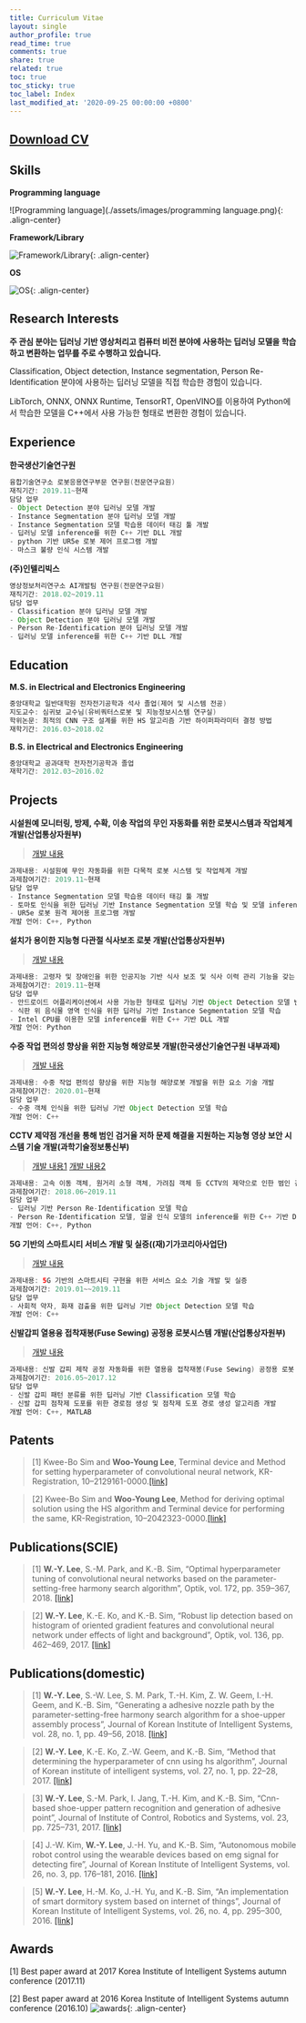 ```yaml
---
title: Curriculum Vitae
layout: single
author_profile: true
read_time: true
comments: true
share: true
related: true
toc: true
toc_sticky: true
toc_label: Index
last_modified_at: '2020-09-25 00:00:00 +0800'
---
```


## [Download CV](https://WYLee-dev.github.io/assets\documents/WYLee_Curriculum_Vitae.pdf)

## Skills
**Programming language**

![Programming language](./assets/images/programming language.png){: .align-center}

**Framework/Library**

![Framework/Library](./assets/images/Framework_Library.png){: .align-center}

**OS**

![OS](./assets/images/os.png){: .align-center}

## Research Interests
**주 관심 분야는 딥러닝 기반 영상처리고 컴퓨터 비전 분야에 사용하는 딥러닝 모델을 학습하고 변환하는 업무를 주로 수행하고 있습니다.**

Classification, Object detection, Instance segmentation, Person Re-Identification 분야에 사용하는 딥러닝 모델을 직접 학습한 경험이 있습니다.

LibTorch, ONNX, ONNX Runtime, TensorRT, OpenVINO를 이용하여 Python에서 학습한 모델을 C++에서 사용 가능한 형태로 변환한 경험이 있습니다.

## Experience
**한국생산기술연구원**
```java
융합기술연구소 로봇응용연구부문 연구원(전문연구요원)
재직기간: 2019.11~현재
담당 업무
- Object Detection 분야 딥러닝 모델 개발
- Instance Segmentation 분야 딥러닝 모델 개발
- Instance Segmentation 모델 학습용 데이터 태깅 툴 개발
- 딥러닝 모델 inference를 위한 C++ 기반 DLL 개발
- python 기반 UR5e 로봇 제어 프로그램 개발
- 마스크 불량 인식 시스템 개발
```
**(주)인텔리빅스**
```java
영상정보처리연구소 AI개발팀 연구원(전문연구요원)
재직기간: 2018.02~2019.11
담당 업무
- Classification 분야 딥러닝 모델 개발
- Object Detection 분야 딥러닝 모델 개발
- Person Re-Identification 분야 딥러닝 모델 개발
- 딥러닝 모델 inference를 위한 C++ 기반 DLL 개발
```

## Education
**M.S. in Electrical and Electronics Engineering**
```java
중앙대학교 일반대학원 전자전기공학과 석사 졸업(제어 및 시스템 전공)
지도교수: 심귀보 교수님(유비쿼터스로봇 및 지능정보시스템 연구실)
학위논문: 최적의 CNN 구조 설계를 위한 HS 알고리즘 기반 하이퍼파라미터 결정 방법
재학기간: 2016.03~2018.02
```
**B.S. in Electrical and Electronics Engineering**
```java
중앙대학교 공과대학 전자전기공학과 졸업
재학기간: 2012.03~2016.02
```

## Projects
**시설원예 모니터링, 방제, 수확, 이송 작업의 무인 자동화를 위한 로봇시스템과 작업체계 개발(산업통상자원부)** 

> [개발 내용](./_pages/portfolio/#instance-segmentation-분야-딥러닝-모델-개발)

```java
과제내용: 시설원예 무인 자동화를 위한 다목적 로봇 시스템 및 작업체계 개발
과제참여기간: 2019.11~현재
담당 업무
- Instance Segmentation 모델 학습용 데이터 태깅 툴 개발
- 토마토 인식을 위한 딥러닝 기반 Instance Segmentation 모델 학습 및 모델 inference를 위한 C++ 기반 DLL 개발
- UR5e 로봇 원격 제어용 프로그램 개발
개발 언어: C++, Python
```

**설치가 용이한 지능형 다관절 식사보조 로봇 개발(산업통상자원부)**

> [개발 내용](./_pages/portfolio/#식판-위-음식물-영역-인식을-위한-딥러닝-기반-instance-segmentation-모델-학습)

```java
과제내용: 고령자 및 장애인을 위한 인공지능 기반 식사 보조 및 식사 이력 관리 기능을 갖는 돌봄 로봇 개발
과제참여기간: 2019.11~현재
담당 업무
- 안드로이드 어플리케이션에서 사용 가능한 형태로 딥러닝 기반 Object Detection 모델 변환
- 식판 위 음식물 영역 인식을 위한 딥러닝 기반 Instance Segmentation 모델 학습
- Intel CPU를 이용한 모델 inference를 위한 C++ 기반 DLL 개발
개발 언어: Python
```

**수중 작업 편의성 향상을 위한 지능형 해양로봇 개발(한국생산기술연구원 내부과제)**

> [개발 내용](./_pages/portfolio/#수중-기둥-검출기)

```java
과제내용: 수중 작업 편의성 향상을 위한 지능형 해양로봇 개발을 위한 요소 기술 개발
과제참여기간: 2020.01~현재
담당 업무
- 수중 객체 인식을 위한 딥러닝 기반 Object Detection 모델 학습
개발 언어: C++
```

**CCTV 제약점 개선을 통해 범인 검거율 저하 문제 해결을 지원하는 지능형 영상 보안 시스템 기술 개발(과학기술정보통신부)**

> [개발 내용1](./_pages/portfolio/#person-re-identification-분야-딥러닝-모델-개발) [개발 내용2](./_pages/portfolio/#얼굴-인식-모델-변환)

```java
과제내용: 고속 이동 객체, 원거리 소형 객체, 가려짐 객체 등 CCTV의 제약으로 인한 범인 검거율 저하 문제 해결을 지원하는 지능형 영상보안 시스템 개발
과제참여기간: 2018.06~2019.11
담당 업무
- 딥러닝 기반 Person Re-Identification 모델 학습
- Person Re-Identification 모델, 얼굴 인식 모델의 inference를 위한 C++ 기반 DLL 개발
개발 언어: C++, Python
```

**5G 기반의 스마트시티 서비스 개발 및 실증((재)기가코리아사업단)**

> [개발 내용](./_pages/portfolio/#일반-객체-검출기)

```java
과제내용: 5G 기반의 스마트시티 구현을 위한 서비스 요소 기술 개발 및 실증
과제참여기간: 2019.01~~2019.11
담당 업무
- 사회적 약자, 화재 검출을 위한 딥러닝 기반 Object Detection 모델 학습
개발 언어: C++
```

**신발갑피 열용융 접착재봉(Fuse Sewing) 공정용 로봇시스템 개발(산업통상자원부)**

> [개발 내용](./_pages/portfolio/#신발-갑피-분류기)

```java
과제내용: 신발 갑피 제작 공정 자동화를 위한 열용융 접착재봉(Fuse Sewing) 공정용 로봇 시스템 개발
과제참여기간: 2016.05~2017.12
담당 업무
- 신발 갑피 패턴 분류를 위한 딥러닝 기반 Classification 모델 학습
- 신발 갑피 점착제 도포를 위한 경로점 생성 및 점착제 도포 경로 생성 알고리즘 개발
개발 언어: C++, MATLAB
```

## Patents
> [1] Kwee-Bo Sim and **Woo-Young Lee**, Terminal device and Method for setting hyperparameter of convolutional neural network, KR-Registration, 10–2129161-0000.[[link]](https://doi.org/10.8080/1020170183585)

> [2] Kwee-Bo Sim and **Woo-Young Lee**, Method for deriving optimal solution using the HS algorithm and Terminal device for performing the same, KR-Registration, 10–2042323-0000.[[link]](https://doi.org/10.8080/1020170183583)

## Publications(SCIE)
> [1] **W.-Y. Lee**, S.-M. Park, and K.-B. Sim, “Optimal hyperparameter tuning of convolutional neural networks based on the parameter-setting-free harmony search algorithm”, Optik, vol. 172, pp. 359–367, 2018. [[link]](https://doi.org/10.1016/j.ijleo.2018.07.044)

> [2] **W.-Y. Lee**, K.-E. Ko, and K.-B. Sim, “Robust lip detection based on histogram of oriented gradient features and convolutional neural network under effects of light and background”, Optik, vol. 136, pp. 462–469, 2017. [[link]](https://doi.org/10.1016/j.ijleo.2017.02.017)

## Publications(domestic)
> [1] **W.-Y. Lee**, S.-W. Lee, S. M. Park, T.-H. Kim, Z. W. Geem, I.-H. Geem, and K.-B. Sim, “Generating a adhesive nozzle path by the parameter-setting-free harmony search algorithm for a shoe-upper assembly process”, Journal of Korean Institute of Intelligent Systems, vol. 28, no. 1, pp. 49–56, 2018. [[link]](http://doi.org/10.5391/JKIIS.2018.28.1.49)

> [2] **W.-Y. Lee**, K.-E. Ko, Z.-W. Geem, and K.-B. Sim, “Method that determining the hyperparameter of cnn using hs algorithm”, Journal of Korean institute of intelligent systems, vol. 27, no. 1, pp. 22–28, 2017. [[link]](https://doi.org/10.5391/JKIIS.2017.27.1.022)

> [3] **W.-Y. Lee**, S.-M. Park, I. Jang, T.-H. Kim, and K.-B. Sim, “Cnn-based shoe-upper pattern recognition and generation of adhesive point”, Journal of Institute of Control, Robotics and Systems, vol. 23, pp. 725–731, 2017. [[link]](https://doi.org/10.5302/J.ICROS.2017.17.0109)

> [4] J.-W. Kim, **W.-Y. Lee**, J.-H. Yu, and K.-B. Sim, “Autonomous mobile robot control using the wearable devices based on emg signal for detecting fire”, Journal of Korean Institute of Intelligent Systems, vol. 26, no. 3, pp. 176–181, 2016. [[link]](https://doi.org/10.5391/JKIIS.2016.26.3.176)

> [5] **W.-Y. Lee**, H.-M. Ko, J.-H. Yu, and K.-B. Sim, “An implementation of smart dormitory system based on internet of things”, Journal of Korean Institute of Intelligent Systems, vol. 26, no. 4, pp. 295–300, 2016. [[link]](https://doi.org/10.5391/JKIIS.2016.26.4.295)

## Awards
[1] Best paper award at 2017 Korea Institute of Intelligent Systems autumn conference	(2017.11)

[2] Best paper award at 2016 Korea Institute of Intelligent Systems autumn conference	(2016.10)
![awards](./assets/images/awards.png){: .align-center}